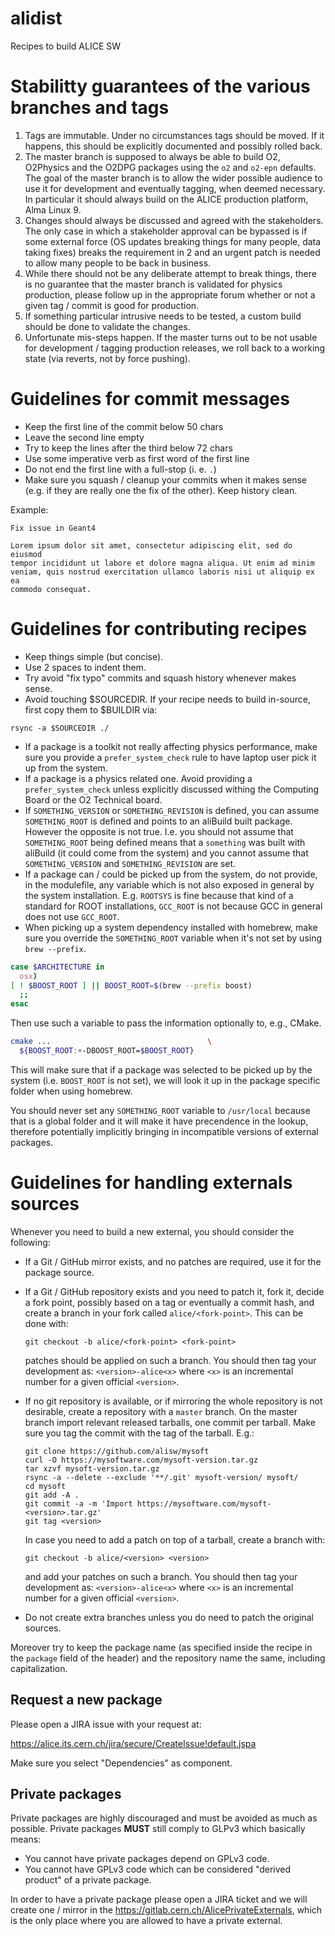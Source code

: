 # alidist
Recipes to build ALICE SW

# Stabilitty guarantees of the various branches and tags
1. Tags are immutable. Under no circumstances tags should be moved. If it happens, this should be explicitly documented and possibly rolled back.
2. The master branch is supposed to always be able to build O2, O2Physics and the O2DPG packages using the `o2` and `o2-epn` defaults. The goal of the master branch is to allow the wider possible audience to use it for development and eventually tagging, when deemed necessary. In particular it should always build on the ALICE production platform, Alma Linux 9.
3. Changes should always be discussed and agreed with the stakeholders. The only case in which a stakeholder approval can be bypassed is if some external force (OS updates breaking things for many people, data taking fixes) breaks the requirement in 2 and an urgent patch is needed to allow many people to be back in business.
4. While there should not be any deliberate attempt to break things, there is no guarantee that the master branch is validated for physics production, please follow up in the appropriate forum whether or not a given tag / commit is good for production.
5. If something particular intrusive needs to be tested, a custom build should be done to validate the changes.
6. Unfortunate mis-steps happen. If the master turns out to be not usable for development / tagging production releases, we roll back to a working state (via reverts, not by force pushing).

# Guidelines for commit messages

- Keep the first line of the commit below 50 chars
- Leave the second line empty
- Try to keep the lines after the third below 72 chars
- Use some imperative verb as first word of the first line
- Do not end the first line with a full-stop (i. e. `.`)
- Make sure you squash / cleanup your commits when it makes sense (e.g. if they are really one the fix of the other). Keep history clean.

Example:

```
Fix issue in Geant4

Lorem ipsum dolor sit amet, consectetur adipiscing elit, sed do eiusmod
tempor incididunt ut labore et dolore magna aliqua. Ut enim ad minim
veniam, quis nostrud exercitation ullamco laboris nisi ut aliquip ex ea
commodo consequat.
```

# Guidelines for contributing recipes

- Keep things simple (but concise).
- Use 2 spaces to indent them.
- Try avoid "fix typo" commits and squash history whenever makes sense.
- Avoid touching $SOURCEDIR. If your recipe needs to build in-source, first copy them to $BUILDIR via:

```
rsync -a $SOURCEDIR ./
```
- If a package is a toolkit not really affecting physics performance, make sure you provide a `prefer_system_check` rule to have laptop user pick it up from the system.
- If a package is a physics related one. Avoid providing a `prefer_system_check` unless explicitly discussed withing the Computing Board or the O2 Technical board.
- If `SOMETHING_VERSION` or `SOMETHING_REVISION` is defined, you can assume `SOMETHING_ROOT` is defined and points to an aliBuild built package. However the opposite is not true. I.e. you should not assume that `SOMETHING_ROOT` being defined means that a `something` was built with aliBuild (it could come from the system) and you cannot assume that `SOMETHING_VERSION` and `SOMETHING_REVISION` are set. 
- If a package can / could be picked up from the system, do not provide, in the modulefile, any variable which is not also exposed in general by the system installation. E.g. `ROOTSYS` is fine because that kind of a standard for ROOT installations, `GCC_ROOT` is not because GCC in general does not use `GCC_ROOT`.
- When picking up a system dependency installed with homebrew, make sure you override the `SOMETHING_ROOT` variable when it's not set by using `brew --prefix`.

```bash
case $ARCHITECTURE in
  osx)
[ ! $BOOST_ROOT ] || BOOST_ROOT=$(brew --prefix boost)
  ;;
esac
```

Then use such a variable to pass the information optionally to, e.g., CMake.

```bash
cmake ...                                   \
  ${BOOST_ROOT:+-DBOOST_ROOT=$BOOST_ROOT}
```

This will make sure that if a package was selected to be picked up by the system (i.e. `BOOST_ROOT` is not set), we will look it up in the package specific folder when using homebrew.

You should never set any `SOMETHING_ROOT` variable to `/usr/local` because that is a global folder and it will make it have precendence in the lookup, therefore potentially implicitly bringing in incompatible versions of external packages.

# Guidelines for handling externals sources

Whenever you need to build a new external, you should consider the following:

  - If a Git / GitHub mirror exists, and no patches are required, use it for the
    package source.
  - If a Git / GitHub repository exists and you need to patch it, fork it, decide a
    fork point, possibly based on a tag or eventually a commit hash, and create a branch
    in your fork called `alice/<fork-point>`. This can be done with:

        git checkout -b alice/<fork-point> <fork-point>

    patches should be applied on such a branch. You should then tag your development as:
    `<version>-alice<x>` where `<x>` is an incremental number for a given official `<version>`.
  - If no git repository is available, or if mirroring the whole repository is
    not desirable, create a repository with a `master` branch. On the master
    branch import relevant released tarballs, one commit per tarball. Make sure
    you tag the commit with the tag of the tarball. E.g.:

        git clone https://github.com/alisw/mysoft
        curl -O https://mysoftware.com/mysoft-version.tar.gz
        tar xzvf mysoft-version.tar.gz
        rsync -a --delete --exclude '**/.git' mysoft-version/ mysoft/
        cd mysoft
        git add -A .
        git commit -a -m 'Import https://mysoftware.com/mysoft-<version>.tar.gz'
        git tag <version>

    In case you need to add a patch on top of a tarball, create a branch with:

        git checkout -b alice/<version> <version>

    and add your patches on such a branch. You should then tag your development as:
    `<version>-alice<x>` where `<x>` is an incremental number for a given official `<version>`.
  - Do not create extra branches unless you do need to patch the original sources.

Moreover try to keep the package name (as specified inside the recipe
in the `package` field of the header) and the repository name the same,
including capitalization.

## Request a new package

Please open a JIRA issue with your request at:

https://alice.its.cern.ch/jira/secure/CreateIssue!default.jspa

Make sure you select "Dependencies" as component.

## Private packages

Private packages are highly discouraged and must be avoided as much as possible. Private packages **MUST** still comply to GLPv3 which basically means:

* You cannot have private packages depend on GPLv3 code.
* You cannot have GPLv3 code which can be considered "derived product" of a private package.

In order to have a private package please open a JIRA ticket and we will create one / mirror in the https://gitlab.cern.ch/AlicePrivateExternals, which is the only place where you are allowed to have a private external.
